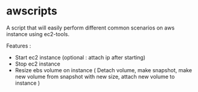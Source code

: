 awscripts
=========

A script that will easily perform different common scenarios on aws instance using ec2-tools.<br>

Features :
- Start ec2 instance (optional : attach ip after starting)
- Stop ec2 instance
- Resize ebs volume on instance ( Detach volume, make snapshot, make new volume from snapshot with new size, attach new volume to instance )



